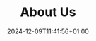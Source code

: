 ---
weight: 10000
title: "About Us"
description: ""
icon: "groups"
date: "2024-12-09T11:41:56+01:00"
lastmod: "2024-12-09T11:41:56+01:00"
draft: false
toc: true
---
